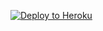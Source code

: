 
<p><a href="https://dashboard.heroku.com/new?template=https://github.com/handona/kxsw1"> <img src="https://www.herokucdn.com/deploy/button.svg" alt="Deploy to Heroku" /></a></p>
